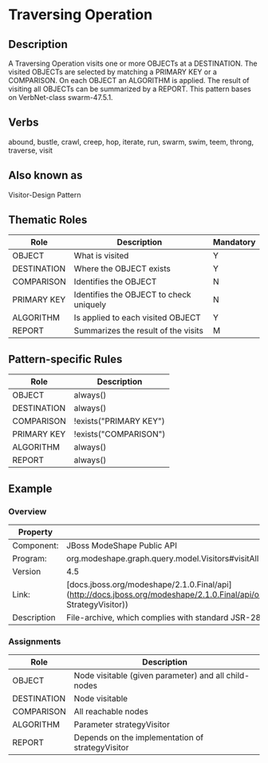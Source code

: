 # Traversing Operation 

## Description 
A Traversing Operation visits one or more OBJECTs at a DESTINATION. The visited OBJECTs are selected by matching a PRIMARY KEY
or a COMPARISON. On each OBJECT an ALGORITHM is applied. The result of visiting all OBJECTs can be summarized by a REPORT. This
pattern bases on VerbNet-class swarm-47.5.1.

## Verbs
abound, bustle, crawl, creep, hop, iterate, run, swarm, swim, teem, throng, traverse, visit

## Also known as
Visitor-Design Pattern

## Thematic Roles

|  Role            | Description                                            |Mandatory
|------------------|--------------------------------------------------------|---------
|OBJECT            | What is visited                                        | Y
|DESTINATION       | Where the OBJECT exists                                | Y
|COMPARISON        | Identifies the OBJECT                                  | N
|PRIMARY KEY       | Identifies the OBJECT to check uniquely                | N
|ALGORITHM         | Is applied to each visited OBJECT                      | Y
|REPORT            | Summarizes the result of the visits                    | M


## Pattern-specific Rules

|  Role            | Description                                            
|------------------|--------------------------------------------------------
|OBJECT            | always()
|DESTINATION       | always()
|COMPARISON        | !exists("PRIMARY KEY")
|PRIMARY KEY       | !exists("COMPARISON")
|ALGORITHM         | always()
|REPORT            | always()

## Example

### Overview

| Property          | Description
|-------------------|--------------------------------------------------------
|Component:         | JBoss ModeShape Public API
|Program:           | org.modeshape.graph.query.model.Visitors#visitAll
|Version            | 4.5
|Link:              | [docs.jboss.org/modeshape/2.1.0.Final/api](http://docs.jboss.org/modeshape/2.1.0.Final/api/org/modeshape/graph/query/model/Visitors.html#visitAll(org.modeshape.graph.query.model.Visitable, StrategyVisitor))
|Description        | File-archive, which complies with standard JSR-283

### Assignments

|  Role            | Description                                            
|------------------|--------------------------------------------------------
|OBJECT            | Node visitable (given parameter) and all child-nodes
|DESTINATION       | Node visitable
|COMPARISON        | All reachable nodes
|ALGORITHM         | Parameter strategyVisitor
|REPORT            | Depends on the implementation of strategyVisitor
